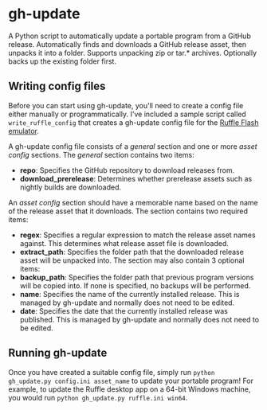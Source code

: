 # gh-update
A Python script to automatically update a portable program from a GitHub release. Automatically finds and downloads a GitHub release asset, then unpacks it into a folder. Supports unpacking zip or tar.* archives. Optionally backs up the existing folder first.

## Writing config files
Before you can start using gh-update, you'll need to create a config file either manually or programmatically. I've included a sample script called `write_ruffle_config` that creates a gh-update config file for the [Ruffle Flash emulator](https://ruffle.rs/).

A gh-update config file consists of a *general* section and one or more *asset config* sections. The *general* section contains two items:
- **repo**: Specifies the GitHub repository to download releases from.
- **download_prerelease**: Determines whether prerelease assets such as nightly builds are downloaded.

An *asset config* section should have a memorable name based on the name of the release asset that it downloads. The section contains two required items:
- **regex**: Specifies a regular expression to match the release asset names against. This determines what release asset file is downloaded.
- **extract_path**: Specifies the folder path that the downloaded release asset will be unpacked into.
The section may also contain 3 optional items:
- **backup_path**: Specifies the folder path that previous program versions will be copied into. If none is specified, no backups will be performed.
- **name**: Specifies the name of the currently installed release. This is managed by gh-update and normally does not need to be edited.
- **date**: Specifies the date that the currently installed release was published. This is managed by gh-update and normally does not need to be edited.

## Running gh-update
Once you have created a suitable config file, simply run `python gh_update.py config.ini asset_name` to update your portable program!
For example, to update the Ruffle desktop app on a 64-bit Windows machine, you would run `python gh_update.py ruffle.ini win64`.
